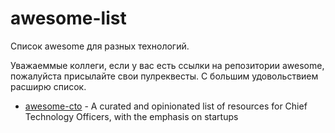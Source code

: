 # awesome-list

Список awesome для разных технологий.

Уважаеммые коллеги, если у вас есть ссылки на репозитории awesome, пожалуйста присылайте свои пулреквесты. С большим удовольствием расширю список.

* [awesome-cto](https://github.com/kuchin/awesome-cto) - A curated and opinionated list of resources for Chief Technology Officers, with the emphasis on startups